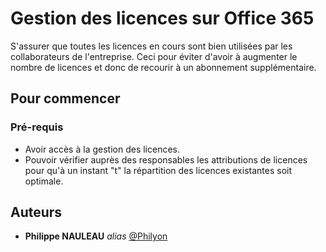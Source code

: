 # Gestion des licences sur Office 365

S'assurer que toutes les licences en cours sont bien utilisées par les collaborateurs de l'entreprise. Ceci pour éviter d'avoir à augmenter le nombre de licences et donc de recourir à un abonnement supplémentaire.

## Pour commencer


### Pré-requis

- Avoir accès à la gestion des licences.
- Pouvoir vérifier auprès des responsables les attributions de licences pour qu'à un instant "t" la répartition des licences existantes soit optimale.


## Auteurs

* **Philippe NAULEAU** _alias_ [@Philyon](https://github.com/philyon)
